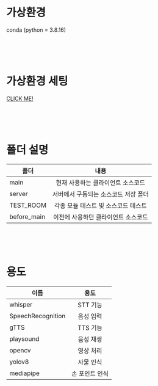 # 가상환경
conda (python = 3.8.16)

<br><br><br>

# 가상환경 세팅
[CLICK ME!](https://github.com/CJU-ACIN/NICA-AI/tree/main/_nica-venv)

<br><br><br>

# 폴더 설명
| <center> 폴더</center> | <center> 내용 </center> |
|:---|:---:|
| main | 현재 사용하는 클라이언트 소스코드 |
| server | 서버에서 구동되는 소스코드 저장 폴더 |
| TEST_ROOM | 각종 모듈 테스트 및 소스코드 테스트 |
| before_main | 이전에 사용하던 클라이언트 소스코드 |

<br><br><br>

# 용도

| <center> 이름 </center> | <center> 용도 </center> |
|:---|:---:|
| whisper | STT 기능 |
| SpeechRecognition | 음성 입력 |
| gTTS | TTS 기능 |
| playsound | 음성 재생 |
| opencv | 영상 처리 |
| yolov8 | 사물 인식 |
| mediapipe | 손 포인트 인식 |

